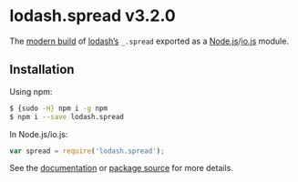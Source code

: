 # lodash.spread v3.2.0

The [modern build](https://github.com/lodash/lodash/wiki/Build-Differences) of [lodash’s](https://lodash.com/) `_.spread` exported as a [Node.js](http://nodejs.org/)/[io.js](https://iojs.org/) module.

## Installation

Using npm:

```bash
$ {sudo -H} npm i -g npm
$ npm i --save lodash.spread
```

In Node.js/io.js:

```js
var spread = require('lodash.spread');
```

See the [documentation](https://lodash.com/docs#spread) or [package source](https://github.com/lodash/lodash/blob/3.2.0-npm-packages/lodash.spread) for more details.
